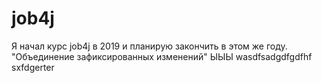 # job4j
Я начал курс job4j в 2019 и планирую закончить в этом же году.
"Объединение зафиксированных изменений" ЫЫЫ
wasdfsadgdfgdfhf
sxfdgerter
